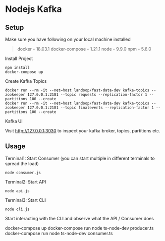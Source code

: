 # Nodejs Kafka


## Setup

Make sure you have following on your local machine installed
>   docker - 18.03.1
>   docker-compose - 1.21.1
>   node - 9.9.0
>   npm - 5.6.0

Install Project

    npm install
    docker-compose up

Create Kafka Topics

    docker run --rm -it --net=host landoop/fast-data-dev kafka-topics --zookeeper 127.0.0.1:2181 --topic requests --replication-factor 1 --partitions 100 --create
    docker run --rm -it --net=host landoop/fast-data-dev kafka-topics --zookeeper 127.0.0.1:2181 --topic finalevents --replication-factor 1 --partitions 100 --create

Kafka UI

   Visit http://127.0.0.1:3030 to inspect your kafka broker, topics, partitions etc.



## Usage

Terminal1: Start Consumer (you can start multiple in different terminals to spread the load)

    node consumer.js

Terminal2: Start API

    node api.js

Terminal3: Start CLI

    node cli.js

Start interacting with the CLI and observe what the API / Consumer does

docker-compose up
docker-compose run node ts-node-dev producer.ts
docker-compose run node ts-node-dev consumer.ts

